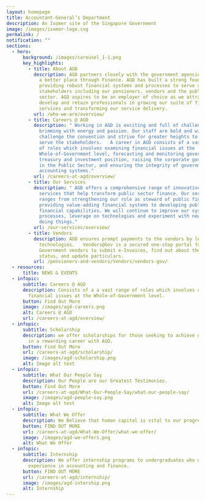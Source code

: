 ```yaml
---
layout: homepage
title: Accountant-General’s Department
description: An Isomer site of the Singapore Government
image: /images/isomer-logo.svg
permalink: /
notification: ""
sections:
  - hero:
      background: /images/carousel_1-1.png
      key_highlights:
        - title: About AGD
          description: AGD partners closely with the government agencies to make Singapore
            a better place through Finance. AGD has built a strong foundation in
            providing robust financial systems and processes to serve our key
            stakeholders including our pensioners, vendors and the public
            sector. AGD aspires to be an employer of choice as we attract,
            develop and retain professionals in growing our suite of finance
            services and transforming our service delivery.
          url: /who-we-are/overview/
        - title: Careers @ AGD
          description: " Working in AGD is exciting and full of challenges. We are
            brimming with energy and passion. Our staff are bold and wiling to
            challenge the convention and strive for greater heights to better
            serve the stakeholders.   A career in AGD consists of a vast range
            of roles which involves examining financial issues at the
            Whole-of-Government level, forecasting and monitoring government's
            treasury and investment position, raising the corporate governance
            in the Public Sector, and ensuring the integrity of government
            accounting systems."
          url: /careers-at-agd/overview/
        - title: Our Services
          description: " AGD offers a comprehensive range of innovative solutions and
            services that help transform public sector finance. Our services
            ranges from strengthening our role as steward of public finance,
            providing value-adding financial systems to developing public sector
            financial capabilities. We will continue to improve our systems and
            processes, leverage on technologies and experiment with new ways of
            doing things."
          url: /our-services/overview/
        - title: Vendors
          description: AGD ensures prompt payments to the vendors by leveraging on
            technologies.   Vendors@Gov is a secured one-stop portal for
            Government vendors to submit e-Invoices, find out about the payment
            status, and update particulars.
          url: /pensioners-and-vendors/Vendors/vendors-gov/
  - resources:
      title: NEWS & EVENTS
  - infopic:
      subtitle: Careers @ AGD
      description: Consists of a a vast range of roles which involves examining
        financial issues at the Whole-of-Government level.
      button: Find Out More
      image: /images/agd-careers.png
      alt: Careers @ AGD
      url: /careers-at-agd/overview/
  - infopic:
      subtitle: Scholarship
      description: we offer scholarships for those seeking to achieve greater heights
        in a rewarding career with AGD.
      button: Find Out More
      url: /careers-at-agd/scholarship/
      image: /images/agd-scholarship.png
      alt: Image alt text
  - infopic:
      subtitle: What Our People Say
      description: Our People are our Greatest Testimonies.
      button: Find Out More
      url: /careers-at-agd/What-Our-People-Say/what-our-people-say/
      image: /images/agd-people-say.png
      alt: Image alt text
  - infopic:
      subtitle: What We Offer
      description: We Believe that human capital is vital to our progress.
      button: FIND OUT MORE
      url: /careers-at-agd/What-We-Offer/what-we-offer/
      image: /images/agd-we-offers.png
      alt: What We Offer
  - infopic:
      subtitle: Internship
      description: We offer internship programs to undergraduates who wish to gain
        experience in accounting and finance.
      button: FIND OUT MORE
      url: /careers-at-agd/internship/
      image: /images/agd-intership.png
      alt: Internship
---
```

